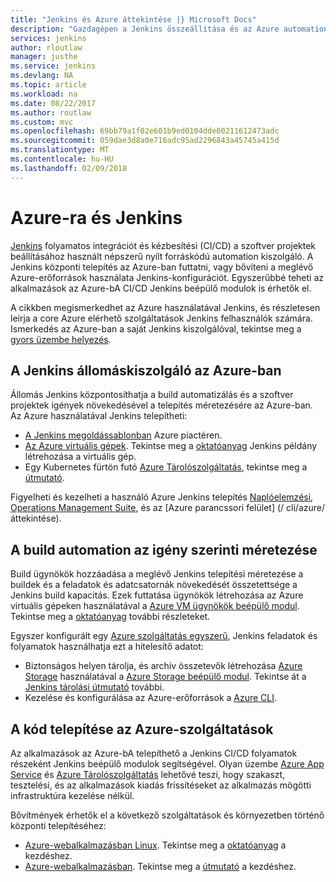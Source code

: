 ```yaml
---
title: "Jenkins és Azure áttekintése |} Microsoft Docs"
description: "Gazdagépen a Jenkins összeállítása és az Azure automation-kiszolgáló központi telepítése, majd az Azure számítási és tárolási erőforrásokat kiterjeszteni a folyamatos integrációt és telepítést (CI/CD) folyamatok."
services: jenkins
author: rloutlaw
manager: justhe
ms.service: jenkins
ms.devlang: NA
ms.topic: article
ms.workload: na
ms.date: 08/22/2017
ms.author: routlaw
ms.custom: mvc
ms.openlocfilehash: 69bb79a1f02e601b9ed0104dde00211612473adc
ms.sourcegitcommit: 059dae3d8a0e716adc95ad2296843a45745a415d
ms.translationtype: MT
ms.contentlocale: hu-HU
ms.lasthandoff: 02/09/2018
---
```

# <a name="azure-and-jenkins"></a>Azure-ra és Jenkins

[Jenkins](https://jenkins.io/) folyamatos integrációt és kézbesítési (CI/CD) a szoftver projektek beállításához használt népszerű nyílt forráskódú automation kiszolgáló. A Jenkins központi telepítés az Azure-ban futtatni, vagy bővíteni a meglévő Azure-erőforrások használata Jenkins-konfigurációt. Egyszerűbbé teheti az alkalmazások az Azure-bA CI/CD Jenkins beépülő modulok is érhetők el.

A cikkben megismerkedhet az Azure használatával Jenkins, és részletesen leírja a core Azure elérhető szolgáltatások Jenkins felhasználók számára. Ismerkedés az Azure-ban a saját Jenkins kiszolgálóval, tekintse meg a [gyors üzembe helyezés](install-jenkins-solution-template.md).

## <a name="host-your-jenkins-servers-in-azure"></a>A Jenkins állomáskiszolgáló az Azure-ban

Állomás Jenkins központosíthatja a build automatizálás és a szoftver projektek igények növekedésével a telepítés méretezésére az Azure-ban. Az Azure használatával Jenkins telepítheti:
 
- [A Jenkins megoldássablonban](install-jenkins-solution-template.md) Azure piactéren.
- [Az Azure virtuális gépek](/azure/virtual-machines/linux/overview). Tekintse meg a [oktatóanyag](/azure/virtual-machines/linux/tutorial-jenkins-github-docker-cicd) Jenkins példány létrehozása a virtuális gép.
- Egy Kubernetes fürtön futó [Azure Tárolószolgáltatás](/azure/container-service/kubernetes/container-service-kubernetes-walkthrough), tekintse meg a [útmutató](/azure/container-service/kubernetes/container-service-kubernetes-jenkins).

Figyelheti és kezelheti a használó Azure Jenkins telepítés [Naplóelemzési](/azure/log-analytics/log-analytics-overview), [Operations Management Suite](/azure/operations-management-suite/operations-management-suite-overview), és az [Azure parancssori felület] (/ cli/azure/áttekintése).

## <a name="scale-your-build-automation-on-demand"></a>A build automation az igény szerinti méretezése

Build ügynökök hozzáadása a meglévő Jenkins telepítési méretezése a buildek és a feladatok és adatcsatornák növekedését összetettsége a Jenkins build kapacitás. Ezek futtatása ügynökök létrehozása az Azure virtuális gépeken használatával a [Azure VM ügynökök beépülő modul](jenkins-azure-vm-agents.md). Tekintse meg a [oktatóanyag](/azure/jenkins/jenkins-azure-vm-agents) további részleteket.

Egyszer konfigurált egy [Azure szolgáltatás egyszerű](/azure/azure-resource-manager/resource-group-overview), Jenkins feladatok és folyamatok használhatja ezt a hitelesítő adatot:

- Biztonságos helyen tárolja, és archív összetevők létrehozása [Azure Storage](/azure/storage/common/storage-introduction) használatával a [Azure Storage beépülő modul](https://plugins.jenkins.io/windows-azure-storage). Tekintse át a [Jenkins tárolási útmutató](/azure/storage/common/storage-java-jenkins-continuous-integration-solution) további.
- Kezelése és konfigurálása az Azure-erőforrások a [Azure CLI](/azure/jenkins/execute-cli-jenkins-pipeline).

## <a name="deploy-your-code-into-azure-services"></a>A kód telepítése az Azure-szolgáltatások

Az alkalmazások az Azure-bA telepíthető a Jenkins CI/CD folyamatok részeként Jenkins beépülő modulok segítségével. Olyan üzembe [Azure App Service](/azure/app-service/) és [Azure Tárolószolgáltatás](/azure/container-service/kubernetes/) lehetővé teszi, hogy szakaszt, tesztelési, és az alkalmazások kiadás frissítéseket az alkalmazás mögötti infrastruktúra kezelése nélkül.

 Bővítmények érhetők el a következő szolgáltatások és környezetben történő központi telepítéséhez:

- [Azure-webalkalmazásban Linux](/azure/app-service/containers/app-service-linux-intro). Tekintse meg a [oktatóanyag](java-deploy-webapp-tutorial.md) a kezdéshez.
- [Azure-webalkalmazásban](/azure/app-service/app-service-web-overview). Tekintse meg a [útmutató](deploy-Jenkins-app-service-plugin.md) a kezdéshez.

